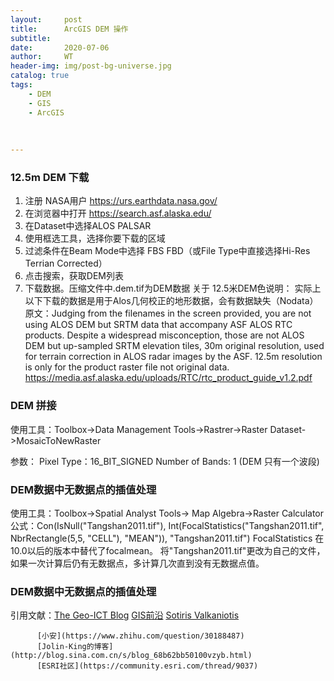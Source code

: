 ```yaml
---
layout:     post
title:      ArcGIS DEM 操作
subtitle:   
date:       2020-07-06
author:     WT
header-img: img/post-bg-universe.jpg
catalog: true
tags:
    - DEM
	- GIS
	- ArcGIS
	
	
    
---
```

### 12.5m DEM 下载 ###

1. 注册 NASA用户 https://urs.earthdata.nasa.gov/
2. 在浏览器中打开 https://search.asf.alaska.edu/
3. 在Dataset中选择ALOS PALSAR
4. 使用框选工具，选择你要下载的区域
5. 过滤条件在Beam Mode中选择 FBS FBD（或File Type中直接选择Hi-Res Terrian Corrected）
6. 点击搜索，获取DEM列表
7. 下载数据。压缩文件中.dem.tif为DEM数据
关于 12.5米DEM色说明：
实际上以下下载的数据是用于Alos几何校正的地形数据，会有数据缺失（Nodata）
原文：Judging from the filenames in the screen provided, you are not using ALOS DEM but SRTM data that accompany ASF ALOS RTC products. Despite a widespread misconception, those are not ALOS DEM but up-sampled SRTM elevation tiles, 30m original resolution, used for terrain correction in ALOS radar images by the ASF. 12.5m resolution is only for the product raster file not original data. https://media.asf.alaska.edu/uploads/RTC/rtc_product_guide_v1.2.pdf


### DEM 拼接 ###

使用工具：Toolbox->Data Management Tools->Rastrer->Raster Dataset->MosaicToNewRaster

参数：
    Pixel Type：16_BIT_SIGNED
	Number of Bands: 1 (DEM 只有一个波段)
  
### DEM数据中无数据点的插值处理 ###
使用工具：Toolbox->Spatial Analyst Tools-> Map Algebra->Raster Calculator
公式：Con(IsNull("Tangshan2011.tif"), Int(FocalStatistics("Tangshan2011.tif", NbrRectangle(5,5, "CELL"), "MEAN")), "Tangshan2011.tif")
FocalStatistics 在10.0以后的版本中替代了focalmean。 将"Tangshan2011.tif"更改为自己的文件，如果一次计算后仍有无数据点，多计算几次直到没有无数据点值。


### DEM数据中无数据点的插值处理 ###

引用文献：[The Geo-ICT Blog](https://thegeoict.com/blog/2019/10/28/downloading-12-5-m-alos-palsar-high-resolution-dem/) 
          [GIS前沿](https://mp.weixin.qq.com/s/CO-_blwzUXCpcgqlv-nnBA) 
		  [Sotiris Valkaniotis](https://gis.stackexchange.com/questions/271053/alos-dem-shows-continious-no-data-how-to-over-come)

          [小安](https://www.zhihu.com/question/30188487)  
          [Jolin-King的博客](http://blog.sina.com.cn/s/blog_68b62bb50100vzyb.html)
          [ESRI社区](https://community.esri.com/thread/9037) 		  